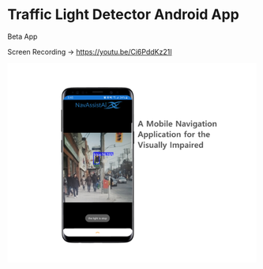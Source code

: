 # Traffic Light Detector Android App
Beta App

Screen Recording -> https://youtu.be/Ci6PddKz21I

![App promo image](app%20promo.png)
